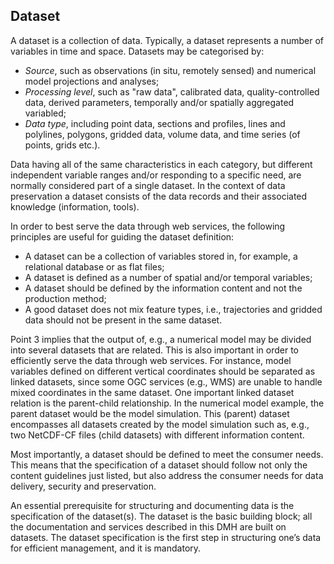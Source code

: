 ## Dataset
A dataset is a collection of data. Typically, a dataset represents a number of variables in time and space. Datasets may be categorised by: 

- *Source*, such as observations (in situ, remotely sensed) and numerical model projections and analyses; 
- *Processing level*, such as "raw data", calibrated data, quality-controlled data, derived parameters, temporally and/or spatially aggregated variabled; 
- *Data type*, including point data, sections and profiles, lines and polylines, polygons, gridded data, volume data, and time series (of points, grids etc.). 

Data having all of the same characteristics in each category, but different independent variable ranges and/or responding to a specific need, are normally considered part of a single dataset. In the context of data preservation a dataset consists of the data records and their associated knowledge (information, tools). 

In order to best serve the data through web services, the following principles are useful for guiding the dataset definition:

- A dataset can be a collection of variables stored in, for example, a relational database or as flat files;
- A dataset is defined as a number of spatial and/or temporal variables;
- A dataset should be defined by the information content and not the production method;
- A good dataset does not mix feature types, i.e., trajectories and gridded data should not be present in the same dataset.

Point 3 implies that the output of, e.g., a numerical model may be divided into several datasets that are related. This is also important in order to efficiently serve the data through web services. For instance, model variables defined on different vertical coordinates should be separated as linked datasets, since some OGC services (e.g., WMS) are unable to handle mixed coordinates in the same dataset. One important linked dataset relation is the parent-child relationship. In the numerical model example, the parent dataset would be the model simulation. This (parent) dataset encompasses all datasets created by the model simulation such as, e.g., two NetCDF-CF files (child datasets) with different information content.

Most importantly, a dataset should be defined to meet the consumer needs. This means that the specification of a dataset should follow not only the content guidelines just listed, but also address the consumer needs for data delivery, security and preservation.

An essential prerequisite for structuring and documenting data is the specification of the dataset(s). The dataset is the basic building block; all the documentation and services described in this DMH are built on datasets. The dataset specification is the first step in structuring one’s data for efficient management, and it is mandatory.

